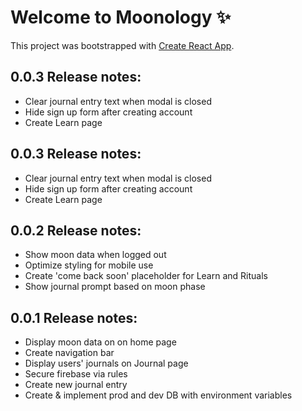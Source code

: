 # Welcome to Moonology ✨

This project was bootstrapped with [Create React App](https://github.com/facebook/create-react-app).
## 0.0.3 Release notes:
- Clear journal entry text when modal is closed
- Hide sign up form after creating account
- Create Learn page

## 0.0.3 Release notes:
- Clear journal entry text when modal is closed
- Hide sign up form after creating account
- Create Learn page

## 0.0.2 Release notes:
- Show moon data when logged out
- Optimize styling for mobile use
- Create 'come back soon' placeholder for Learn and Rituals
- Show journal prompt based on moon phase

## 0.0.1 Release notes:
- Display moon data on on home page
- Create navigation bar
- Display users' journals on Journal page
- Secure firebase via rules
- Create new journal entry
- Create & implement prod and dev DB with environment variables





